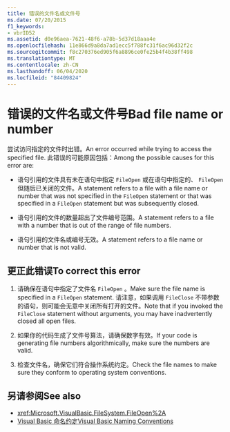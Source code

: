 ```yaml
---
title: 错误的文件名或文件号
ms.date: 07/20/2015
f1_keywords:
- vbrID52
ms.assetid: d0e96aea-7621-48f6-a78b-5d37d18aaa4e
ms.openlocfilehash: 11e866d9a8da7ad1ecc5f788fc31f6ac96d32f2c
ms.sourcegitcommit: f8c270376ed905f6a8896ce0fe25b4f4b38ff498
ms.translationtype: MT
ms.contentlocale: zh-CN
ms.lasthandoff: 06/04/2020
ms.locfileid: "84409824"
---
```

# <a name="bad-file-name-or-number"></a><span data-ttu-id="18ed4-102">错误的文件名或文件号</span><span class="sxs-lookup"><span data-stu-id="18ed4-102">Bad file name or number</span></span>
<span data-ttu-id="18ed4-103">尝试访问指定的文件时出错。</span><span class="sxs-lookup"><span data-stu-id="18ed4-103">An error occurred while trying to access the specified file.</span></span> <span data-ttu-id="18ed4-104">此错误的可能原因包括：</span><span class="sxs-lookup"><span data-stu-id="18ed4-104">Among the possible causes for this error are:</span></span>  
  
- <span data-ttu-id="18ed4-105">语句引用的文件具有未在语句中指定 `FileOpen` 或在语句中指定的、 `FileOpen` 但随后已关闭的文件。</span><span class="sxs-lookup"><span data-stu-id="18ed4-105">A statement refers to a file with a file name or number that was not specified in the `FileOpen` statement or that was specified in a `FileOpen` statement but was subsequently closed.</span></span>  
  
- <span data-ttu-id="18ed4-106">语句引用的文件的数量超出了文件编号范围。</span><span class="sxs-lookup"><span data-stu-id="18ed4-106">A statement refers to a file with a number that is out of the range of file numbers.</span></span>  
  
- <span data-ttu-id="18ed4-107">语句引用的文件名或编号无效。</span><span class="sxs-lookup"><span data-stu-id="18ed4-107">A statement refers to a file name or number that is not valid.</span></span>  
  
## <a name="to-correct-this-error"></a><span data-ttu-id="18ed4-108">更正此错误</span><span class="sxs-lookup"><span data-stu-id="18ed4-108">To correct this error</span></span>  
  
1. <span data-ttu-id="18ed4-109">请确保在语句中指定了文件名 `FileOpen` 。</span><span class="sxs-lookup"><span data-stu-id="18ed4-109">Make sure the file name is specified in a `FileOpen` statement.</span></span> <span data-ttu-id="18ed4-110">请注意，如果调用 `FileClose` 不带参数的语句，则可能会无意中关闭所有打开的文件。</span><span class="sxs-lookup"><span data-stu-id="18ed4-110">Note that if you invoked the `FileClose` statement without arguments, you may have inadvertently closed all open files.</span></span>  
  
2. <span data-ttu-id="18ed4-111">如果你的代码生成了文件号算法，请确保数字有效。</span><span class="sxs-lookup"><span data-stu-id="18ed4-111">If your code is generating file numbers algorithmically, make sure the numbers are valid.</span></span>  
  
3. <span data-ttu-id="18ed4-112">检查文件名，确保它们符合操作系统约定。</span><span class="sxs-lookup"><span data-stu-id="18ed4-112">Check the file names to make sure they conform to operating system conventions.</span></span>  
  
## <a name="see-also"></a><span data-ttu-id="18ed4-113">另请参阅</span><span class="sxs-lookup"><span data-stu-id="18ed4-113">See also</span></span>

- <xref:Microsoft.VisualBasic.FileSystem.FileOpen%2A>
- [<span data-ttu-id="18ed4-114">Visual Basic 命名约定</span><span class="sxs-lookup"><span data-stu-id="18ed4-114">Visual Basic Naming Conventions</span></span>](../../programming-guide/program-structure/naming-conventions.md)
